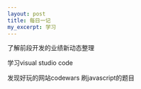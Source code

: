 ```yaml
---
layout: post
title: 每日一记
my_excerpt: 学习
---
```


了解前段开发的业绩新动态整理

学习visual studio code

发现好玩的网站codewars 刷javascript的题目
